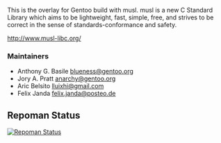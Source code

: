 This is the overlay for Gentoo build with musl.  musl is a new C Standard Library
which aims to be lightweight, fast, simple, free, and strives to be correct in the
sense of standards-conformance and safety.

http://www.musl-libc.org/

### Maintainers
* Anthony G. Basile <blueness@gentoo.org>
* Jory A. Pratt <anarchy@gentoo.org>
* Aric Belsito <lluixhi@gmail.com>
* Felix Janda <felix.janda@posteo.de>

## Repoman Status
[![Repoman Status](https://travis-ci.org/gentoo/musl.png)](https://travis-ci.org/gentoo/musl)
